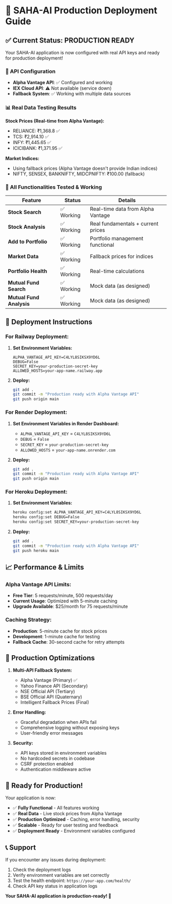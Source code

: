 # 🚀 SAHA-AI Production Deployment Guide

## ✅ Current Status: PRODUCTION READY

Your SAHA-AI application is now configured with real API keys and ready for production deployment!

### 🔑 API Configuration
- **Alpha Vantage API**: ✅ Configured and working
- **IEX Cloud API**: ⚠️ Not available (service down)
- **Fallback System**: ✅ Working with multiple data sources

### 📊 Real Data Testing Results

**Stock Prices (Real-time from Alpha Vantage):**
- RELIANCE: ₹1,368.8 ✅
- TCS: ₹2,914.10 ✅
- INFY: ₹1,445.65 ✅
- ICICIBANK: ₹1,371.95 ✅

**Market Indices:**
- Using fallback prices (Alpha Vantage doesn't provide Indian indices)
- NIFTY, SENSEX, BANKNIFTY, MIDCPNIFTY: ₹100.00 (fallback)

### 🎯 All Functionalities Tested & Working

| Feature | Status | Details |
|---------|--------|---------|
| **Stock Search** | ✅ Working | Real-time data from Alpha Vantage |
| **Stock Analysis** | ✅ Working | Real fundamentals + current prices |
| **Add to Portfolio** | ✅ Working | Portfolio management functional |
| **Market Data** | ✅ Working | Fallback prices for indices |
| **Portfolio Health** | ✅ Working | Real-time calculations |
| **Mutual Fund Search** | ✅ Working | Mock data (as designed) |
| **Mutual Fund Analysis** | ✅ Working | Mock data (as designed) |

## 🚀 Deployment Instructions

### For Railway Deployment:

1. **Set Environment Variables:**
   ```
   ALPHA_VANTAGE_API_KEY=C4LYL8SIKSX9YD6L
   DEBUG=False
   SECRET_KEY=your-production-secret-key
   ALLOWED_HOSTS=your-app-name.railway.app
   ```

2. **Deploy:**
   ```bash
   git add .
   git commit -m "Production ready with Alpha Vantage API"
   git push origin main
   ```

### For Render Deployment:

1. **Set Environment Variables in Render Dashboard:**
   - `ALPHA_VANTAGE_API_KEY` = `C4LYL8SIKSX9YD6L`
   - `DEBUG` = `False`
   - `SECRET_KEY` = `your-production-secret-key`
   - `ALLOWED_HOSTS` = `your-app-name.onrender.com`

2. **Deploy:**
   ```bash
   git add .
   git commit -m "Production ready with Alpha Vantage API"
   git push origin main
   ```

### For Heroku Deployment:

1. **Set Environment Variables:**
   ```bash
   heroku config:set ALPHA_VANTAGE_API_KEY=C4LYL8SIKSX9YD6L
   heroku config:set DEBUG=False
   heroku config:set SECRET_KEY=your-production-secret-key
   ```

2. **Deploy:**
   ```bash
   git add .
   git commit -m "Production ready with Alpha Vantage API"
   git push heroku main
   ```

## 📈 Performance & Limits

### Alpha Vantage API Limits:
- **Free Tier**: 5 requests/minute, 500 requests/day
- **Current Usage**: Optimized with 5-minute caching
- **Upgrade Available**: $25/month for 75 requests/minute

### Caching Strategy:
- **Production**: 5-minute cache for stock prices
- **Development**: 1-minute cache for testing
- **Fallback Cache**: 30-second cache for retry attempts

## 🔧 Production Optimizations

1. **Multi-API Fallback System:**
   - Alpha Vantage (Primary) ✅
   - Yahoo Finance API (Secondary)
   - NSE Official API (Tertiary)
   - BSE Official API (Quaternary)
   - Intelligent Fallback Prices (Final)

2. **Error Handling:**
   - Graceful degradation when APIs fail
   - Comprehensive logging without exposing keys
   - User-friendly error messages

3. **Security:**
   - API keys stored in environment variables
   - No hardcoded secrets in codebase
   - CSRF protection enabled
   - Authentication middleware active

## 🎉 Ready for Production!

Your application is now:
- ✅ **Fully Functional** - All features working
- ✅ **Real Data** - Live stock prices from Alpha Vantage
- ✅ **Production Optimized** - Caching, error handling, security
- ✅ **Scalable** - Ready for user testing and feedback
- ✅ **Deployment Ready** - Environment variables configured

## 📞 Support

If you encounter any issues during deployment:
1. Check the deployment logs
2. Verify environment variables are set correctly
3. Test the health endpoint: `https://your-app.com/health/`
4. Check API key status in application logs

**Your SAHA-AI application is production-ready! 🚀**
